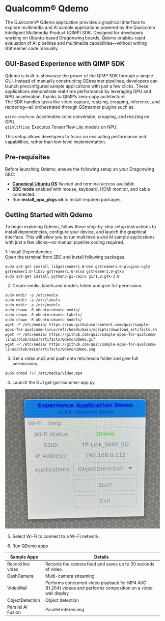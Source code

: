 # Qualcomm® Qdemo

The Qualcomm® Qdemo application provides a graphical interface to explore multimedia and AI sample applications powered by the Qualcomm Intelligent Multimedia Product (QIMP) SDK. Designed for developers working on Ubuntu-based Dragonwing boards, Qdemo enables rapid evaluation of AI pipelines and multimedia capabilities—without writing GStreamer code manually.  

## GUI-Based Experience with QIMP SDK
Qdemo is built to showcase the power of the QIMP SDK through a simple GUI. Instead of manually constructing GStreamer pipelines, developers can launch preconfigured sample applications with just a few clicks. These applications demonstrate real-time performance by leveraging GPU and NPU acceleration, thanks to QIMP’s zero-copy architecture.  
The SDK handles tasks like video capture, resizing, cropping, inference, and rendering—all orchestrated through GStreamer plugins such as:  

`qtivtransform`: Accelerates color conversion, cropping, and resizing on GPU.  
`qtimltflite`: Executes TensorFlow Lite models on NPU.  

This setup allows developers to focus on evaluating performance and capabilities, rather than low-level implementation.  

## Pre-requisites
Before launching Qdemo, ensure the following setup on your Dragonwing SBC:  

* **[Canonical Ubuntu OS](../2.Update-Software/2.upgrade-ubuntu.md)** flashed and terminal access available.  
* **SBC mode** enabled with mouse, keyboard, HDMI monitor, and cable connected.  
* Run **install_ppa_pkgs.sh** to install required packages.  

## Getting Started with Qdemo  
To begin exploring Qdemo, follow these step-by-step setup instructions to install dependencies, configure your device, and launch the graphical interface. 
This will allow you to run multimedia and AI sample applications with just a few clicks—no manual pipeline coding required.    

1: Install Dependencies  
Open the terminal from SBC and install following packages.  
```shell
sudo apt-get install libgstreamer1.0-dev gstreamer1.0-plugins-ugly gstreamer1.0-libav gstreamer1.0-alsa gstreamer1.0-gtk3
sudo apt-get install python3-gi-cairo gir1.2-gtk-3.0
```

2. Create media, labels and models folder and give full permission.  
```shell
sudo mkdir -p /etc/media
sudo mkdir -p /etc/labels
sudo mkdir -p /etc/models
sudo chown -R ubuntu:ubuntu media/
sudo chown -R ubuntu:ubuntu labels/
sudo chown -R ubuntu:ubuntu models/
wget -P /etc/media/ https://raw.githubusercontent.com/quic/sample-apps-for-qualcomm-linux/refs/heads/main/scripts/download_artifacts.sh 
wget -P /etc/media/ https://github.com/quic/sample-apps-for-qualcomm-linux/blob/main/artifacts/Qdemo/Qdemo.gif
wget -P /etc/media/ https://github.com/quic/sample-apps-for-qualcomm-linux/blob/main/artifacts/Qdemo/Qdemo.png
```

3. Get a video.mp5 and push onto /etc/media folder and give full permissions.  
```shell
sudo chmod 777 /etc/media/video.mp4
```

4. Launch the GUI
gst-gui-launcher-app.py

![](../images/QDemo.jpg) 

5. Select Wi-Fi to connect to a Wi-Fi network.

6. Run QDemo apps   

| Sample Apps                |  Details              |
|----------------------------|---------------------- |
| Record live video          | Records the camera feed and saves up to 30 seconds of video.|
| DashCamera                 | Multi-camera streaming |
| VideoWall                  | Performs concurrent video playback for MP4 AVC (H.264) videos and performs composition on a video wall display |
| ObjectDetection            | Object detection |
| Parallel AI Fusion         | Parallel inferencing |






